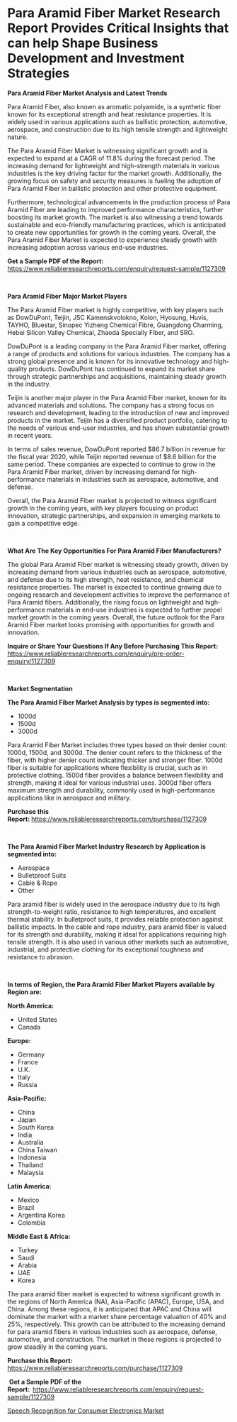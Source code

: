 <p><h1>Para Aramid Fiber Market Research Report Provides Critical Insights that can help Shape Business Development and Investment Strategies</h1></p><p><strong>Para Aramid Fiber Market Analysis and Latest Trends</strong></p>
<p><p>Para Aramid Fiber, also known as aromatic polyamide, is a synthetic fiber known for its exceptional strength and heat resistance properties. It is widely used in various applications such as ballistic protection, automotive, aerospace, and construction due to its high tensile strength and lightweight nature.</p><p>The Para Aramid Fiber Market is witnessing significant growth and is expected to expand at a CAGR of 11.8% during the forecast period. The increasing demand for lightweight and high-strength materials in various industries is the key driving factor for the market growth. Additionally, the growing focus on safety and security measures is fueling the adoption of Para Aramid Fiber in ballistic protection and other protective equipment.</p><p>Furthermore, technological advancements in the production process of Para Aramid Fiber are leading to improved performance characteristics, further boosting its market growth. The market is also witnessing a trend towards sustainable and eco-friendly manufacturing practices, which is anticipated to create new opportunities for growth in the coming years. Overall, the Para Aramid Fiber Market is expected to experience steady growth with increasing adoption across various end-use industries.</p></p>
<p><strong>Get a Sample PDF of the Report:&nbsp;</strong> <a href="https://www.reliableresearchreports.com/enquiry/request-sample/1127309">https://www.reliableresearchreports.com/enquiry/request-sample/1127309</a></p>
<p>&nbsp;</p>
<p><strong>Para Aramid Fiber Major Market Players</strong></p>
<p><p>The Para Aramid Fiber market is highly competitive, with key players such as DowDuPont, Teijin, JSC Kamenskvolokno, Kolon, Hyosung, Huvis, TAYHO, Bluestar, Sinopec Yizheng Chemical Fibre, Guangdong Charming, Hebei Silicon Valley Chemical, Zhaoda Specially Fiber, and SRO. </p><p>DowDuPont is a leading company in the Para Aramid Fiber market, offering a range of products and solutions for various industries. The company has a strong global presence and is known for its innovative technology and high-quality products. DowDuPont has continued to expand its market share through strategic partnerships and acquisitions, maintaining steady growth in the industry.</p><p>Teijin is another major player in the Para Aramid Fiber market, known for its advanced materials and solutions. The company has a strong focus on research and development, leading to the introduction of new and improved products in the market. Teijin has a diversified product portfolio, catering to the needs of various end-user industries, and has shown substantial growth in recent years.</p><p>In terms of sales revenue, DowDuPont reported $86.7 billion in revenue for the fiscal year 2020, while Teijin reported revenue of $8.6 billion for the same period. These companies are expected to continue to grow in the Para Aramid Fiber market, driven by increasing demand for high-performance materials in industries such as aerospace, automotive, and defense.</p><p>Overall, the Para Aramid Fiber market is projected to witness significant growth in the coming years, with key players focusing on product innovation, strategic partnerships, and expansion in emerging markets to gain a competitive edge.</p></p>
<p>&nbsp;</p>
<p><strong>What Are The Key Opportunities For Para Aramid Fiber Manufacturers?</strong></p>
<p><p>The global Para Aramid Fiber market is witnessing steady growth, driven by increasing demand from various industries such as aerospace, automotive, and defense due to its high strength, heat resistance, and chemical resistance properties. The market is expected to continue growing due to ongoing research and development activities to improve the performance of Para Aramid fibers. Additionally, the rising focus on lightweight and high-performance materials in end-use industries is expected to further propel market growth in the coming years. Overall, the future outlook for the Para Aramid Fiber market looks promising with opportunities for growth and innovation.</p></p>
<p><strong>Inquire or Share Your Questions If Any Before Purchasing This Report:</strong> <a href="https://www.reliableresearchreports.com/enquiry/pre-order-enquiry/1127309">https://www.reliableresearchreports.com/enquiry/pre-order-enquiry/1127309</a></p>
<p>&nbsp;</p>
<p><strong>Market Segmentation</strong></p>
<p><strong>The Para Aramid Fiber Market Analysis by types is segmented into:</strong></p>
<p><ul><li>1000d</li><li>1500d</li><li>3000d</li></ul></p>
<p><p>Para Aramid Fiber Market includes three types based on their denier count: 1000d, 1500d, and 3000d. The denier count refers to the thickness of the fiber, with higher denier count indicating thicker and stronger fiber. 1000d fiber is suitable for applications where flexibility is crucial, such as in protective clothing. 1500d fiber provides a balance between flexibility and strength, making it ideal for various industrial uses. 3000d fiber offers maximum strength and durability, commonly used in high-performance applications like in aerospace and military.</p></p>
<p><strong>Purchase this Report:&nbsp;</strong><a href="https://www.reliableresearchreports.com/purchase/1127309">https://www.reliableresearchreports.com/purchase/1127309</a></p>
<p>&nbsp;</p>
<p><strong>The Para Aramid Fiber Market Industry Research by Application is segmented into:</strong></p>
<p><ul><li>Aerospace</li><li>Bulletproof Suits</li><li>Cable & Rope</li><li>Other</li></ul></p>
<p><p>Para aramid fiber is widely used in the aerospace industry due to its high strength-to-weight ratio, resistance to high temperatures, and excellent thermal stability. In bulletproof suits, it provides reliable protection against ballistic impacts. In the cable and rope industry, para aramid fiber is valued for its strength and durability, making it ideal for applications requiring high tensile strength. It is also used in various other markets such as automotive, industrial, and protective clothing for its exceptional toughness and resistance to abrasion.</p></p>
<p>&nbsp;</p>
<p><strong>In terms of Region, the Para Aramid Fiber Market Players available by Region are:</strong></p>
<p>
    <p> <strong> North America: </strong>
        <ul>
            <li>United States</li>
            <li>Canada</li>
        </ul>
        </p> 
    <p> <strong> Europe: </strong>
        <ul>
            <li>Germany</li>
            <li>France</li>
            <li>U.K.</li>
            <li>Italy</li>
            <li>Russia</li>
        </ul>
        </p> 
    <p> <strong> Asia-Pacific: </strong>
        <ul>
            <li>China</li>
            <li>Japan</li>
            <li>South Korea</li>
            <li>India</li>
            <li>Australia</li>
            <li>China Taiwan</li>
            <li>Indonesia</li>
            <li>Thailand</li>
            <li>Malaysia</li>
        </ul>
        </p> 
    <p> <strong> Latin America: </strong>
        <ul>
            <li>Mexico</li>
            <li>Brazil</li>
            <li>Argentina Korea</li>
            <li>Colombia</li>
        </ul>
        </p> 
    <p> <strong> Middle East & Africa: </strong>
        <ul>
            <li>Turkey</li>
            <li>Saudi</li>
            <li>Arabia</li>
            <li>UAE</li>
            <li>Korea</li>
        </ul>
    </p>
    </p>
<p><p>The para aramid fiber market is expected to witness significant growth in the regions of North America (NA), Asia-Pacific (APAC), Europe, USA, and China. Among these regions, it is anticipated that APAC and China will dominate the market with a market share percentage valuation of 40% and 25%, respectively. This growth can be attributed to the increasing demand for para aramid fibers in various industries such as aerospace, defense, automotive, and construction. The market in these regions is projected to grow steadily in the coming years.</p></p>
<p><strong>Purchase this Report: </strong><a href="https://www.reliableresearchreports.com/purchase/1127309">https://www.reliableresearchreports.com/purchase/1127309</a></p>
<p>&nbsp;<strong>Get a Sample PDF of the Report:&nbsp;&nbsp;</strong><a href="https://www.reliableresearchreports.com/enquiry/request-sample/1127309">https://www.reliableresearchreports.com/enquiry/request-sample/1127309</a></p>
<p><strong></strong></p>
<p><p><a href="https://copper-carbon-84f.notion.site/Speech-Recognition-for-Consumer-Electronics-Market-Research-Report-Provides-Critical-Insights-that-c-07c36b3434444a2e9152964db056427b">Speech Recognition for Consumer Electronics Market</a></p></p>